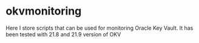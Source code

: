 # okvmonitoring
Here I store scripts that can be used for monitoring Oracle Key Vault. It has been tested with 21.8 and 21.9 version of OKV

